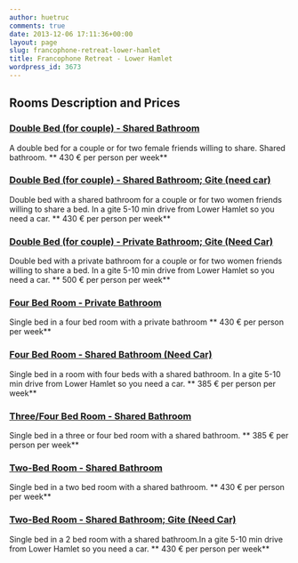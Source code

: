 ```yaml
---
author: huetruc
comments: true
date: 2013-12-06 17:11:36+00:00
layout: page
slug: francophone-retreat-lower-hamlet
title: Francophone Retreat - Lower Hamlet
wordpress_id: 3673
---
```






## Rooms Description and Prices




### [Double Bed (for couple) - Shared Bathroom](http://plumvillage.org/retreats/lower-hamlet-registration/?ppp_refcode=central&mode=reserve&prefill=true&time_mode=full_day&start_date=04%20Apr%202014&resource_id=29542)


A double bed for a couple or for two female friends willing to share. Shared bathroom.
** 430 € per person per week**


### [Double Bed (for couple) - Shared Bathroom; Gite (need car)](http://plumvillage.org/retreats/lower-hamlet-registration/?ppp_refcode=central&mode=reserve&prefill=true&time_mode=full_day&start_date=04%20Apr%202014&resource_id=28583)


Double bed with a shared bathroom for a couple or for two women friends willing to share a bed. In a gite 5-10 min drive from Lower Hamlet so you need a car.
** 430 € per person per week**


### [Double Bed (for couple) - Private Bathroom; Gite (Need Car)](http://plumvillage.org/retreats/lower-hamlet-registration/?ppp_refcode=central&mode=reserve&prefill=true&time_mode=full_day&start_date=04%20Apr%202014&resource_id=29547)


Double bed with a private bathroom for a couple or for two women friends willing to share a bed. In a gite 5-10 min drive from Lower Hamlet so you need a car.
** 500 € per person per week**


### [Four Bed Room - Private Bathroom](http://plumvillage.org/retreats/lower-hamlet-registration/?ppp_refcode=central&mode=reserve&prefill=true&time_mode=full_day&start_date=04%20Apr%202014&resource_id=27741)


Single bed in a four bed room with a private bathroom
** 430 € per person per week**


### [Four Bed Room - Shared Bathroom (Need Car)](http://plumvillage.org/retreats/lower-hamlet-registration/?ppp_refcode=central&mode=reserve&prefill=true&time_mode=full_day&start_date=04%20Apr%202014&resource_id=27742)


Single bed in a room with four beds with a shared bathroom. In a gite 5-10 min drive from Lower Hamlet so you need a car.
** 385 € per person per week**


### [Three/Four Bed Room - Shared Bathroom](http://plumvillage.org/retreats/lower-hamlet-registration/?ppp_refcode=central&mode=reserve&prefill=true&time_mode=full_day&start_date=04%20Apr%202014&resource_id=27442)


Single bed in a three or four bed room with a shared bathroom.
** 385 € per person per week**


### [Two-Bed Room - Shared Bathroom](http://plumvillage.org/retreats/lower-hamlet-registration/?ppp_refcode=central&mode=reserve&prefill=true&time_mode=full_day&start_date=04%20Apr%202014&resource_id=26429)


Single bed in a two bed room with a shared bathroom.
** 430 € per person per week**


### [Two-Bed Room - Shared Bathroom; Gite (Need Car)](http://plumvillage.org/retreats/lower-hamlet-registration/?ppp_refcode=central&mode=reserve&prefill=true&time_mode=full_day&start_date=04%20Apr%202014&resource_id=26430)


Single bed in a 2 bed room with a shared bathroom.In a gite 5-10 min drive from Lower Hamlet so you need a car.
** 430 € per person per week**
